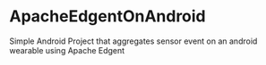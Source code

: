 # ApacheEdgentOnAndroid
Simple Android Project that aggregates sensor event on an android wearable using Apache Edgent
